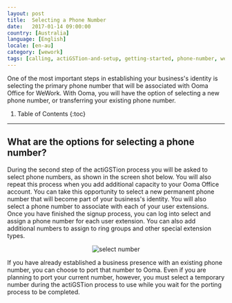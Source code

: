 ```yaml
---
layout: post
title:  Selecting a Phone Number
date:   2017-01-14 09:00:00
country: [Australia]
language: [English]
locale: [en-au]
category: [wework]
tags: [calling, actiGSTion-and-setup, getting-started, phone-number, wework]
---
```


One of the most important steps in establishing your business's identity is selecting the primary phone number that will be associated with Ooma Office for WeWork. With Ooma, you will have the option of selecting a new phone number, or transferring your existing phone number.

1. Table of Contents
{:toc}
* * *

## What are the options for selecting a phone number?

During the second step of the actiGSTion process you will be asked to select phone numbers, as shown in the screen shot below. You will also repeat this process when you add additional capacity to your Ooma Office account. You can take this opportunity to select a new permanent phone number that will become part of your business's identity. You will also select a phone number to associate with each of your user extensions. Once you have finished the signup process, you can log into select and assign a phone number for each user extension. You can also add additional numbers to assign to ring groups and other special extension types.

<p align="center"><img alt="select number" src="{{ site.baseurl }}/assets/images/ooma_office_wework/select_phone_number_wework_1.png" /></p> 

If you have already established a business presence with an existing phone number, you can choose to port that number to Ooma. Even if you are planning to port your current number, however, you must select a temporary number during the actiGSTion process to use while you wait for the porting process to be completed.